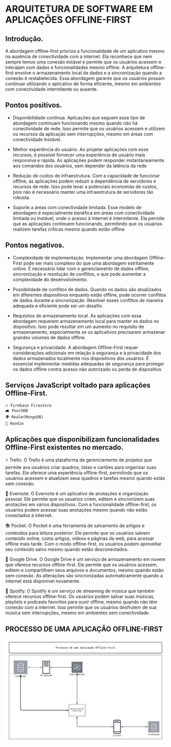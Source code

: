# ARQUITETURA DE SOFTWARE EM APLICAÇÕES OFFLINE-FIRST






## Introdução.
   A abordagem offline-first prioriza a funcionalidade de um aplicativo mesmo na ausência de conectividade com a internet. Ela reconhece que nem sempre temos uma conexão estável e permite que os usuários acessem e interajam com dados e funcionalidades mesmo offline. A arquitetura offline-first envolve o armazenamento local de dados e a sincronização quando a conexão é restabelecida. Essa abordagem garante que os usuários possam continuar utilizando o aplicativo de forma eficiente, mesmo em ambientes com conectividade intermitente ou ausente.
   
       


## Pontos positivos.


- Disponibilidade contínua.
    Aplicações que seguem esse tipo de abordagem continuam funcionando mesmo quando não há conectividade de rede.
    Isso permite que os usuários acessem e utilizem os recursos da aplicação sem interrupções, mesmo em áreas com conectividade instável.

- Melhor experiência do usuário.
    Ao projetar aplicações com esse recursos, é possível fornecer uma experiência de usuário mais responsiva e rápida.
    As aplicações podem responder instantaneamente aos comandos dos usuários, sem depender da latência da rede
    
- Redução de custos de infraestrutura.
    Com a capacidade de funcionar offline, as aplicações podem reduzir a dependência de servidores e recursos de rede. Isso pode levar a potenciais economias de custos, pois não é necessário manter uma infraestrutura de servidores tão robusta.

- Suporte a áreas com conectividade limitada.
    Esse modelo de abordagem é especialmente benéfica em áreas com conectividade limitada ou instável, onde o acesso à internet é intermitente.
    Ela permite que as aplicações continuem funcionando, permitindo que os usuários realizem tarefas críticas mesmo quando estão offline

## Pontos negativos. 

- Complexidade de implementação.
    Implementar uma abordagem Offline-First pode ser mais complexo do que uma abordagem estritamente online. 
    É necessário lidar com o gerenciamento de dados offline, sincronização e resolução de conflitos, o que pode aumentar a complexidade do desenvolvimento.

- Possibilidade de conflitos de dados.
    Quando os dados são atualizados em diferentes dispositivos enquanto estão offline, pode ocorrer conflitos de dados durante a sincronização. 
    Resolver esses conflitos de maneira adequada e eficiente pode ser um desafio.

- Requisitos de armazenamento local.
    As aplicações com essa abordagem requerem armazenamento local para manter os dados no dispositivo. 
    Isso pode resultar em um aumento no requisito de armazenamento, especialmente se os aplicativos precisarem armazenar grandes volumes de dados offline.


- Segurança e privacidade.
    A abordagem Offline-First requer considerações adicionais em relação à segurança e à privacidade dos dados armazenados localmente nos dispositivos dos usuários. 
    É essencial implementar medidas adequadas de segurança para proteger os dados offline contra acesso não autorizado ou perda de dispositivo.



## Serviços JavaScript voltado para aplicações Offline-First.

    🔥 Firebase Firestore
    🛋️ PouchDB
    🌍 Realm(MongoDB)
    🎩 Hoodie





## Aplicações que disponibilizam funcionalidades Offline-First existentes no mercado.

⚡️ Trello.
O Trello é uma plataforma de gerenciamento de projetos que permite aos usuários criar quadros, listas e cartões para organizar suas tarefas.
Ele oferece uma experiência offline-first, permitindo que os usuários acessem e atualizem seus quadros e tarefas mesmo quando estão sem conexão.  

📝 Evernote. 
O Evernote é um aplicativo de anotações e organização pessoal. Ele permite que os usuários criem, editem e sincronizem suas anotações em vários dispositivos. 
Com a funcionalidade offline-first, os usuários podem acessar suas anotações mesmo quando não estão conectados à internet.

📚 Pocket.
O Pocket é uma ferramenta de salvamento de artigos e conteúdos para leitura posterior. Ele permite que os usuários salvem conteúdo online, como artigos, vídeos e páginas da web, para acessar offline mais tarde. Com o modo offline-first, os usuários podem aproveitar seu conteúdo salvo mesmo quando estão desconectados. 

📂 Google Drive.
O Google Drive é um serviço de armazenamento em nuvem que oferece recursos offline-first. Ele permite que os usuários acessem, editem e compartilhem seus arquivos e documentos, mesmo quando estão sem conexão. As alterações são sincronizadas automaticamente quando a internet está disponível novamente.

🎵 Spotify.
O Spotify é um serviço de streaming de música que também oferece recursos offline-first. Os usuários podem salvar suas músicas, playlists e podcasts favoritos para ouvir offline, mesmo quando não têm conexão com a internet. Isso permite que os usuários desfrutem de sua música sem interrupções, mesmo em ambientes sem conectividade.



## PROCESSO DE UMA APLICAÇÃO OFFLINE-FIRST


![Descrição da imagem](/diagr.png)
